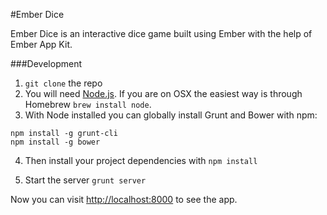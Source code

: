 #Ember Dice

Ember Dice is an interactive dice game built using Ember with the help of Ember App Kit. 

###Development
1. ```git clone``` the repo
2. You will need [Node.js](http://nodejs.org/). If you are on OSX the easiest way is through Homebrew ```brew install node```.
3. With Node installed you can globally install Grunt and Bower with npm: 
```
npm install -g grunt-cli
npm install -g bower
```
4. Then install your project dependencies with ```npm install```

5. Start the server ```grunt server```

Now you can visit [http://localhost:8000](http://localhost:8000) to see the app.